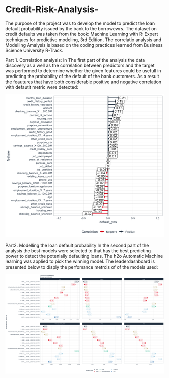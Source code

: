 # Credit-Risk-Analysis-
The purpose of the project was to develop the model to predict the loan default probability issued by 
the bank to the borrowewrs. 
The dataset on credit defaults was taken from the book: Machine Learning with R: Expert techniques for predictive modeling, 3rd Edition, 
The correlatio analysis and Modelling Amalysis is based on the coding practices learned 
 from Business Science University R-Track. 

Part 1. Correlation analysis: 
In The first part of the analysis the data discovery as a well as the correlation between predictors and the target was 
performed to determine whether the given features could be usefull in predicting the probability 
of the default of the bank customers. 
As a result the feautures that have both considerable positive and negative correlation with defautlt metric 
were detected: 

![](images/correlation.png)


Part2. Modelling the loan default probability 
In the second part of the analysis the best models were selected to that has the best predicting 
power to detect the potenially defaulting loans. The h2o Automatic Machine learning was applied to 
pick the winning model. The leaderdashboard is presented below to disply the perfomance metrcis of 
of the models used: 

![](images/Best_Model_png)

